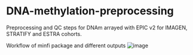 # DNA-methylation-preprocessing
Preprocessing and QC steps for DNAm arrayed with EPIC v2 for IMAGEN, STRATIFY and ESTRA cohorts.

Workflow of minfi package and different outputs
![image](https://github.com/XinyangYu918/DNA-methylation-preprocessing/assets/52769576/bfac942c-14d8-4a95-98a1-127ad3d1dd73)
